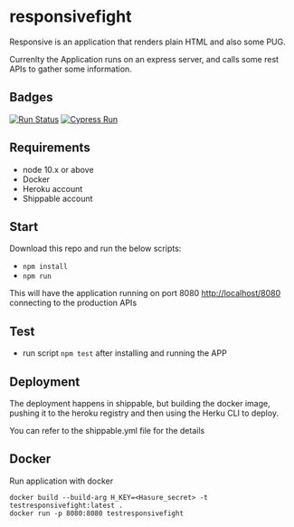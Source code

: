 # responsivefight

Responsive is an application that renders plain HTML and also some PUG.

Currenlty the Application runs on an express server, and calls some rest APIs to gather some information.

## Badges
[![Run Status](https://api.shippable.com/projects/5e83cded63e1b90007e8ad3e/badge?branch=master)](https://app.shippable.com/github/ale-sanchez-g/responsivefight/dashboard/insights) [![Cypress Run](https://img.shields.io/badge/cypress-dashboard-brightgreen.svg)]()

## Requirements

- node 10.x or above
- Docker
- Heroku account
- Shippable account

## Start

Download this repo and run the below scripts:

- `npm install`
- `npm run`

This will have the application running on port 8080 <http://localhost/8080> connecting to the production APIs

## Test

- run script `npm test` after installing and running the APP

## Deployment

The deployment happens in shippable, but building the docker image, pushing it to the heroku registry and then using the Herku CLI to deploy.

You can refer to the shippable.yml file for the details

## Docker

Run application with docker

```
docker build --build-arg H_KEY=<Hasure_secret> -t testresponsivefight:latest .
docker run -p 8080:8080 testresponsivefight
```